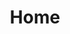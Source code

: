 ---
home: true
title: Home
heroImage: /isar.svg
actions:
  - text: Let's Get Started
    link: /quickstart.md
    type: primary
features:
  - title: 💙 Made for Flutter
    details: Minimal setup, Easy to use, no config, no boilerplate. Just add a few lines of code to get started.
  - title: 🚀 Highly scalable
    details: Store hundreds of thousands of records in a single database and query them efficiently.
  - title: 🍭 Feature rich
    details: Isar has a rich set of features to help you manage your data. Composite & multi-entry indexes, query modifiers, JSON support and more.
  - title: 🔎 Full-text search
    details: Isar has built in full-text search. Create a multi-entry index and search for records easily.
  - title: 🧪 ACID semantics
    details: Isar ACID compliant and transactions are handled automatically and all changes are rolled back if an error occurs.
  - title: 💃 Static typing
    details: The unique query syntax is very powerful and statically typed. No need to worry about runtime errors.
footer: Apache Licensed | Copyright © 2022 Simon Leier
---